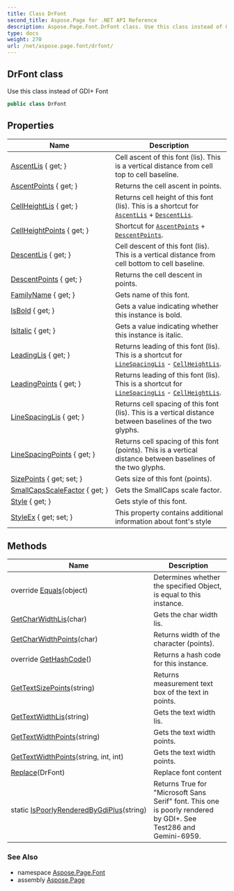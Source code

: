 ```yaml
---
title: Class DrFont
second_title: Aspose.Page for .NET API Reference
description: Aspose.Page.Font.DrFont class. Use this class instead of GDI Font
type: docs
weight: 270
url: /net/aspose.page.font/drfont/
---
```

## DrFont class

Use this class instead of GDI+ Font

```csharp
public class DrFont
```

## Properties

| Name | Description |
| --- | --- |
| [AscentLis](../../aspose.page.font/drfont/ascentlis/) { get; } | Cell ascent of this font (lis). This is a vertical distance from cell top to cell baseline. |
| [AscentPoints](../../aspose.page.font/drfont/ascentpoints/) { get; } | Returns the cell ascent in points. |
| [CellHeightLis](../../aspose.page.font/drfont/cellheightlis/) { get; } | Returns cell height of this font (lis). This is a shortcut for [`AscentLis`](./ascentlis/) + [`DescentLis`](./descentlis/). |
| [CellHeightPoints](../../aspose.page.font/drfont/cellheightpoints/) { get; } | Shortcut for [`AscentPoints`](./ascentpoints/) + [`DescentPoints`](./descentpoints/). |
| [DescentLis](../../aspose.page.font/drfont/descentlis/) { get; } | Cell descent of this font (lis). This is a vertical distance from cell bottom to cell baseline. |
| [DescentPoints](../../aspose.page.font/drfont/descentpoints/) { get; } | Returns the cell descent in points. |
| [FamilyName](../../aspose.page.font/drfont/familyname/) { get; } | Gets name of this font. |
| [IsBold](../../aspose.page.font/drfont/isbold/) { get; } | Gets a value indicating whether this instance is bold. |
| [IsItalic](../../aspose.page.font/drfont/isitalic/) { get; } | Gets a value indicating whether this instance is italic. |
| [LeadingLis](../../aspose.page.font/drfont/leadinglis/) { get; } | Returns leading of this font (lis). This is a shortcut for [`LineSpacingLis`](./linespacinglis/) - [`CellHeightLis`](./cellheightlis/). |
| [LeadingPoints](../../aspose.page.font/drfont/leadingpoints/) { get; } | Returns leading of this font (lis). This is a shortcut for [`LineSpacingLis`](./linespacinglis/) - [`CellHeightLis`](./cellheightlis/). |
| [LineSpacingLis](../../aspose.page.font/drfont/linespacinglis/) { get; } | Returns cell spacing of this font (lis). This is a vertical distance between baselines of the two glyphs. |
| [LineSpacingPoints](../../aspose.page.font/drfont/linespacingpoints/) { get; } | Returns cell spacing of this font (points). This is a vertical distance between baselines of the two glyphs. |
| [SizePoints](../../aspose.page.font/drfont/sizepoints/) { get; set; } | Gets size of this font (points). |
| [SmallCapsScaleFactor](../../aspose.page.font/drfont/smallcapsscalefactor/) { get; } | Gets the SmallCaps scale factor. |
| [Style](../../aspose.page.font/drfont/style/) { get; } | Gets style of this font. |
| [StyleEx](../../aspose.page.font/drfont/styleex/) { get; set; } | This property contains additional information about font's style |

## Methods

| Name | Description |
| --- | --- |
| override [Equals](../../aspose.page.font/drfont/equals/)(object) | Determines whether the specified Object, is equal to this instance. |
| [GetCharWidthLis](../../aspose.page.font/drfont/getcharwidthlis/)(char) | Gets the char width lis. |
| [GetCharWidthPoints](../../aspose.page.font/drfont/getcharwidthpoints/)(char) | Returns width of the character (points). |
| override [GetHashCode](../../aspose.page.font/drfont/gethashcode/)() | Returns a hash code for this instance. |
| [GetTextSizePoints](../../aspose.page.font/drfont/gettextsizepoints/)(string) | Returns measurement text box of the text in points. |
| [GetTextWidthLis](../../aspose.page.font/drfont/gettextwidthlis/)(string) | Gets the text width lis. |
| [GetTextWidthPoints](../../aspose.page.font/drfont/gettextwidthpoints/#gettextwidthpoints)(string) | Gets the text width points. |
| [GetTextWidthPoints](../../aspose.page.font/drfont/gettextwidthpoints/#gettextwidthpoints_1)(string, int, int) | Gets the text width points. |
| [Replace](../../aspose.page.font/drfont/replace/)(DrFont) | Replace font content |
| static [IsPoorlyRenderedByGdiPlus](../../aspose.page.font/drfont/ispoorlyrenderedbygdiplus/)(string) | Returns True for "Microsoft Sans Serif" font. This one is poorly rendered by GDI+. See Test286 and Gemini-6959. |

### See Also

* namespace [Aspose.Page.Font](../../aspose.page.font/)
* assembly [Aspose.Page](../../)


